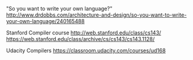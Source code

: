 "So you want to write your own language?" http://www.drdobbs.com/architecture-and-design/so-you-want-to-write-your-own-language/240165488

Stanford
Compiler course
http://web.stanford.edu/class/cs143/
https://web.stanford.edu/class/archive/cs/cs143/cs143.1128/

Udacity
Compilers
https://classroom.udacity.com/courses/ud168
